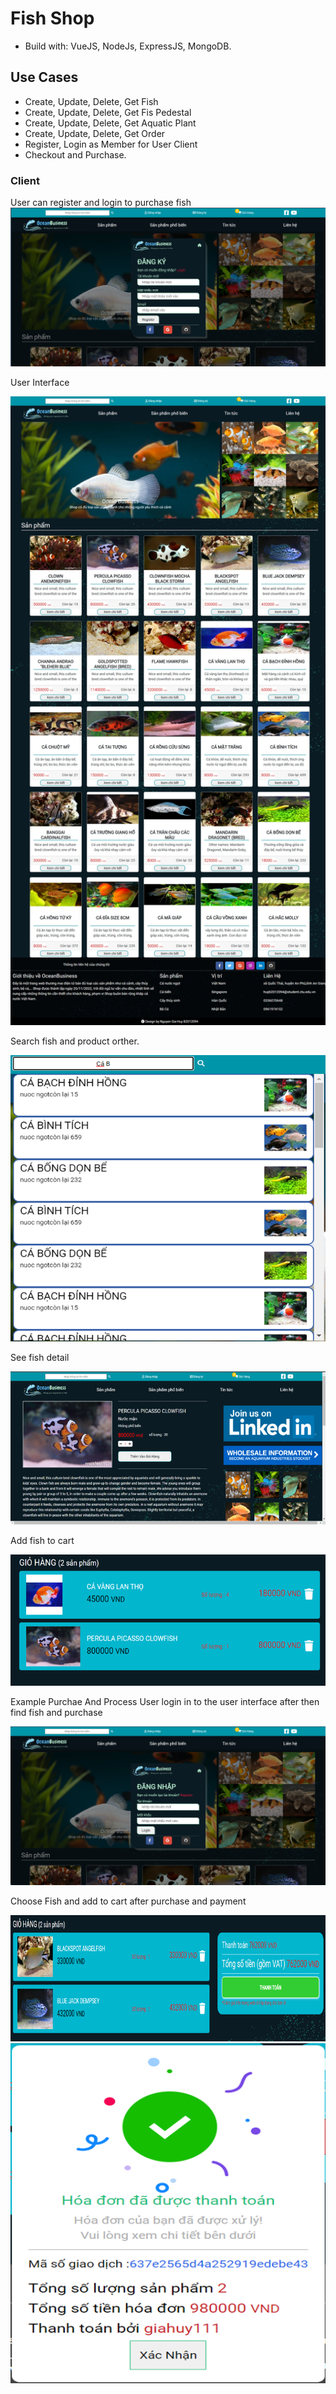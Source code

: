 # Fish Shop
  * Build with: VueJS, NodeJs, ExpressJS, MongoDB.
## Use Cases
  * Create, Update, Delete, Get Fish
  * Create, Update, Delete, Get Fis Pedestal
  * Create, Update, Delete, Get Aquatic Plant
  * Create, Update, Delete, Get Order
  * Register, Login as Member for User Client
  * Checkout and Purchase.
### Client
User can register and login to purchase fish
![register](https://github.com/GiaHuyB2012094/WebOceanBusiness/blob/main/asset/Register.png)

User Interface

![user interface](https://github.com/GiaHuyB2012094/WebOceanBusiness/blob/main/asset/User%20Interface.jpeg)


Search fish and product orther.

![search](https://github.com/GiaHuyB2012094/WebOceanBusiness/blob/main/asset/Search.png)

See fish detail

![roomdetail](https://github.com/GiaHuyB2012094/WebOceanBusiness/blob/main/asset/Fish%20Detail.png)

Add fish to cart

![addtocart](https://github.com/GiaHuyB2012094/WebOceanBusiness/blob/main/asset/Cart.png)

Example Purchae And Process
User login in to the user interface after then find fish and purchase
  
![login](https://github.com/GiaHuyB2012094/WebOceanBusiness/blob/main/asset/Login.png)

Choose Fish and add to cart after purchase and payment

![](https://github.com/GiaHuyB2012094/WebOceanBusiness/blob/main/asset/Payment1.png)
![](https://github.com/GiaHuyB2012094/WebOceanBusiness/blob/main/asset/Payment.png)

